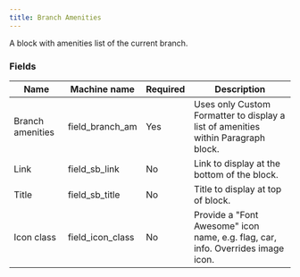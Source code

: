```yaml
---
title: Branch Amenities
---
```


A block with amenities list of the current branch.

### Fields
| Name  | Machine name | Required | Description |
| ------------- | ------------- | ------------- | ------------- |
| Branch amenities | field_branch_am | Yes | Uses only Custom Formatter to display a list of amenities within Paragraph block. | |
| Link | field_sb_link | No | Link to display at the bottom of the block. | |
| Title | field_sb_title | No | Title to display at top of block. | |
| Icon class | field_icon_class | No | Provide a "Font Awesome" icon name, e.g. flag, car, info. Overrides image icon. | |
